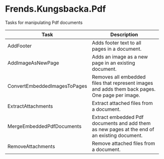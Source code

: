 # Frends.Kungsbacka.Pdf

Tasks for manipulating Pdf documents

|Task                        |Description
|----------------------------|---------------------------------------------------------------------------------------------
|AddFooter                   |Adds footer text to all pages in a document.
|AddImageAsNewPage           |Adds an image as a new page in an existing document.
|ConvertEmbeddedImagesToPages|Removes all embedded files that represent images and adds them back pages. One page per image.
|ExtractAttachments          |Extract attached files from a document.
|MergeEmbeddedPdfDocuments   |Extract embedded Pdf documents and add them as new pages at the end of an existing document.
|RemoveAttachments           |Remove attached files from a document.
